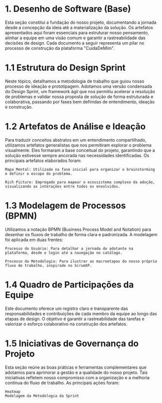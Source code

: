 # 1. Desenho de Software (Base)

Esta seção constitui a fundação do nosso projeto, documentando a jornada desde a concepção da ideia até a materialização da solução. Os artefatos apresentados aqui foram essenciais para estruturar nosso pensamento, alinhar a equipe em uma visão comum e garantir a rastreabilidade das decisões de design. Cada documento a seguir representa um pilar no processo de construção da plataforma "CuidaDeMim".

# 1.1 Estrutura do Design Sprint

Neste tópico, detalhamos a metodologia de trabalho que guiou nosso processo de ideação e prototipagem. Adotamos uma versão condensada do Design Sprint, um framework ágil que nos permitiu acelerar a resolução de problemas e validar nossa proposta de solução de forma estruturada e colaborativa, passando por fases bem definidas de entendimento, ideação e construção.

# 1.2 Artefatos de Análise e Ideação

Para traduzir conceitos abstratos em um entendimento compartilhado, utilizamos artefatos generalistas que nos permitiram explorar o problema visualmente. Eles formaram a base conceitual do projeto, garantindo que a solução estivesse sempre ancorada nas necessidades identificadas. Os principais artefatos elaborados foram:

    Mapa Mental: Utilizado na fase inicial para organizar o brainstorming e definir o escopo do problema.

    Rich Picture: Empregado para mapear o ecossistema complexo da adoção, visualizando as interações entre todos os envolvidos.

# 1.3 Modelagem de Processos (BPMN)

Utilizamos a notação BPMN (Business Process Model and Notation) para desenhar os fluxos de trabalho de forma clara e padronizada. A modelagem foi aplicada em duas frentes:

    Processo do Usuário: Para detalhar a jornada do adotante na plataforma, desde o login até a navegação no catálogo.

    Processo da Metodologia: Para ilustrar as macroetapas do nosso próprio fluxo de trabalho, inspirado no ScrumXP.

# 1.4 Quadro de Participações da Equipe

Este documento oferece um registro claro e transparente das responsabilidades e contribuições de cada membro da equipe ao longo das etapas de design. O objetivo é garantir a rastreabilidade das tarefas e valorizar o esforço colaborativo na construção dos artefatos.

# 1.5 Iniciativas de Governança do Projeto

Esta seção reúne as boas práticas e ferramentas complementares que adotamos para aprimorar a gestão e a qualidade do nosso projeto. Tais iniciativas refletem nosso compromisso com a organização e a melhoria contínua do fluxo de trabalho. As principais ações foram:

    Heatmap
    Modelagem da Metodologia da Sprint
